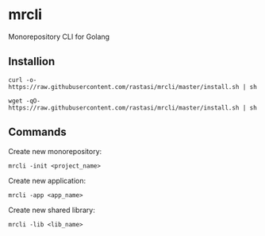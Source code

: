 # mrcli

Monorepository CLI for Golang

## Installion

```
curl -o- https://raw.githubusercontent.com/rastasi/mrcli/master/install.sh | sh
```

```
wget -qO- https://raw.githubusercontent.com/rastasi/mrcli/master/install.sh | sh
```

## Commands

Create new monorepository:
```
mrcli -init <project_name>
```

Create new application:
```
mrcli -app <app_name>
```


Create new shared library:
```
mrcli -lib <lib_name>
```
